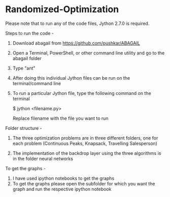 # Randomized-Optimization
Please note that to run any of the code files, Jython 2.7.0 is required.

Steps to run the code -

1. Download abagail from https://github.com/pushkar/ABAGAIL

2. Open a Terminal, PowerShell, or other command line utility and go to the abagail folder

3. Type "ant" 

4. After doing this individual Jython files can be run on the terminal/command line

5. To run a particular Jython file, type the following command on the terminal

	$ jython <filename.py> 

	Replace filename with the file you want to run



Folder structure - 

1) The three optimization problems are in three different folders, one for each problem (Continuous Peaks, Knapsack, Travelling Salesperson)

2) The implementation of the backdrop layer using the three algorithms is in the folder neural networks



To get the graphs -

1) I have used ipython notebooks to get the graphs
2) To get the graphs please open the subfolder for which you want the graph and run the respective ipython notebook
